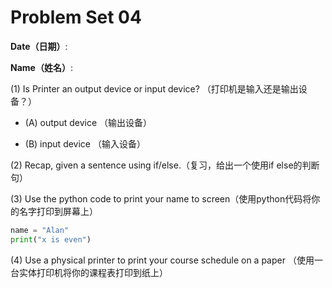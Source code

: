 # Problem Set 04

**Date（日期）**:                           

**Name（姓名）**:

(1) Is Printer an output device or input device?  （打印机是输入还是输出设备？）

- (A) output device （输出设备）

- (B) input device （输入设备）

(2) Recap, given a sentence using if/else.（复习，给出一个使用if else的判断句）


(3) Use the python code to print your name to screen（使用python代码将你的名字打印到屏幕上）

```python
name = "Alan"
print("x is even")
```

(4) Use a physical printer to print your course schedule on a paper （使用一台实体打印机将你的课程表打印到纸上）
